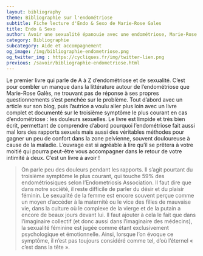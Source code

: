 ```yaml
---
layout: bibliography
theme: Bibliographie sur l'endométriose
subtitle: Fiche lecture d'Endo & Sexo de Marie-Rose Gales
title: Endo & Sexo
author: Avoir une sexualité épanouie avec une endométriose, Marie-Rose Gales, 2019
category: Bibliographie
subcategory: Aide et accompagnement
og_image: /img/bibliographie-endometriose.png
og_twitter_img : https://cycliques.fr/img/twitter-lien.png
previous: /savoir/bibliographie-endometriose.html
---
```

Le premier livre qui parle de A à Z d’endométriose et de sexualité. C’est pour combler un manque dans la littérature autour de l’endométriose que Marie-Rose Galès, ne trouvant pas de réponse à ses propres questionnements s’est penchée sur le problème. Tout d’abord avec un article sur son blog, puis l’autrice a voulu aller plus loin avec un livre complet et documenté sur le troisième symptôme le plus courant en cas d’endométriose : les douleurs sexuelles. Le livre est limpide et très bien écrit, permettant de comprendre d’abord pourquoi l’endométriose fait aussi mal lors des rapports sexuels mais aussi des véritables méthodes pour gagner un peu de confort dans la zone pelvienne, souvent douloureuse à cause de la maladie. L’ouvrage est si agréable à lire qu’il se prêtera à votre moitié qui pourra peut-être vous accompagner dans le retour de votre intimité à deux. C’est un livre à avoir !

>On parle peu des douleurs pendant les rapports. Il s’agit pourtant du troisième symptôme le plus courant, qui touche 59% des endométriosiques selon l’Endometriosis Association. Il faut dire que dans notre société, il reste difficile de parler du désir et du plaisir féminin. Le sexualité de la femme est encore souvent perçue comme un moyen d’accéder à la maternité ou le vice des filles de mauvaise vie, dans la culture où le complexe de la vierge et de la putain a encore de beaux jours devant lui. Il faut ajouter à cela le fait que dans l’imaginaire collectif (et donc aussi dans l’imaginaire des médecins), la sexualité féminine est jugée comme étant exclusivement psychologique et émotionnelle. Ainsi, lorsque l’on évoque ce symptôme, il n’est pas toujours considéré comme tel, d’où l’éternel « c’est dans la tête ».
